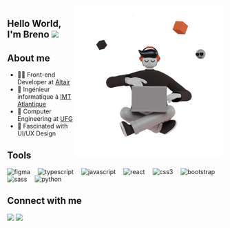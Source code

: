 <img align="right" width="350" height="350" src="public/Saly-13.png">

## Hello World, I'm Breno <img src="https://media.giphy.com/media/hvRJCLFzcasrR4ia7z/giphy.gif" width="30px">

## About me
- 👨‍💻 Front-end Developer at <a href="https://altair.com/">Altair</a>
- 📘 Ingénieur informatique à <a href="https://www.imt-atlantique.fr/fr">IMT Atlantique</a>
- 📗 Computer Engineering at <a href="https://www.ufg.br/">UFG</a>
- 🎨 Fascinated with UI/UX Design

## Tools
<div>
    <img src="https://upload.wikimedia.org/wikipedia/commons/3/33/Figma-logo.svg" width="16px" title="figma">&ensp;&ensp;
    <img src="https://img.icons8.com/color/30/000000/typescript.png" title="typescript"/>&ensp;&ensp;
    <img src="https://img.icons8.com/color/30/000000/javascript.png" title="javascript"/>&ensp;&ensp;
    <img src="https://img.icons8.com/plasticine/30/000000/react.png" title="react"/>&ensp;&ensp;
    <img src="https://img.icons8.com/color/30/000000/css3.png" title="css3"/>&ensp;&ensp;
    <img src="https://img.icons8.com/color/30/000000/bootstrap.png" title="bootstrap"/>&ensp;&ensp;
    <img src="https://img.icons8.com/color/30/000000/sass.png" title="sass"/>&ensp;&ensp;
    <img src="https://img.icons8.com/color/30/000000/python.png" title="python"/>&ensp;&ensp;

</div>

## Connect with me
<a href="https://linkedin.com/in/breno-ha"><img src="https://img.shields.io/badge/linkedin-0077B5.svg?style=for-the-badge&logo=linkedin&logoColor=white"></a>
<a href="mailto:breno.ha@gmail.com"><img src="https://img.shields.io/badge/e‑mail-D14836.svg?style=for-the-badge&logo=GMail&logoColor=white"></a>
